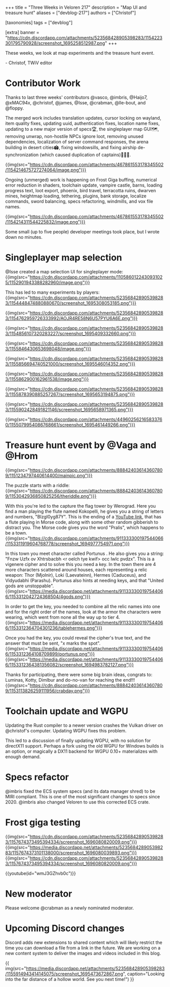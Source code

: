 +++
title = "Three Weeks in Veloren 217"
description = "Map UI and treasure hunt"
aliases = ["devblog-217"]
authors = ["Christof"]

[taxonomies]
tags = ["devblog"]

[extra]
banner = "https://cdn.discordapp.com/attachments/523568428905398283/1154223301795790928/screenshot_1695258512987.png"
+++

These weeks, we look at map experiments and the treasure hunt event.

\- Christof, TWiV editor

# Contributor Work

Thanks to last three weeks' contributors @vasco, @imbris, @Haijo7, @xMAC94x,
@christof, @james, @Isse, @crabman, @lle-bout, and @floppy.

The merged work includes translation updates, cursor locking on wayland,
item quality fixes, updating uuid, authentication fixes, location name fixes,
updating to a new major version of specs🏆, the singleplayer map GUI🗺️,
removing unwrap, non-hostile NPCs ignore loot, removing unused dependencies,
localization of server command responses, the arena building in desert cities🏟️,
fixing windowsills,
and fixing airship de-synchronization (which caused duplication of captains)👩🏿‍✈️.

{{img(src="https://cdn.discordapp.com/attachments/467861553178345502/1154214675727274064/image.png")}}

Ongoing (unmerged) work is happening on Frost Giga buffing,
numerical error reduction in shaders, toolchain update, vampire castle, barns,
loading progress text, loot export, phoenix, bird travel, terracotta ruins,
dwarven mines, heightmap loading, tethering, plugins, bank storage, localize commands,
sword balancing, specs refactoring, windmills, and vox file names.

{{img(src="https://cdn.discordapp.com/attachments/467861553178345502/1154214311544225832/image.png")}}

Some small (up to five people) developer meetings took place, but I wrote down no minutes.

# Singleplayer map selection

@Isse created a map selection UI for singleplayer mode:
{{img(src="https://cdn.discordapp.com/attachments/1105860122430931025/1152901943388282960/image.png")}}

This has led to many experiments by players:
{{img(src="https://cdn.discordapp.com/attachments/523568428905398283/1154448474880880670/screenshot_1695308053185.png")}}

{{img(src="https://cdn.discordapp.com/attachments/523568428905398283/1154762959726333992/AOJR4RE58N6U57PYU6A6E.png")}}

{{img(src="https://cdn.discordapp.com/attachments/523568428905398283/1154856107320283227/screenshot_1695409332660.png")}}

{{img(src="https://cdn.discordapp.com/attachments/523568428905398283/1155846430653698048/image.png")}}

{{img(src="https://cdn.discordapp.com/attachments/523568428905398283/1155856694740521000/screenshot_1695546014352.png")}}

{{img(src="https://cdn.discordapp.com/attachments/523568428905398283/1155862900162961538/image.png")}}

{{img(src="https://cdn.discordapp.com/attachments/523568428905398283/1155878390885257267/screenshot_1695653194875.png")}}

{{img(src="https://cdn.discordapp.com/attachments/523568428905398283/1155902428491821146/screenshot_1695658971365.png")}}

{{img(src="https://cdn.discordapp.com/attachments/449602562165833760/1155079954086768661/screenshot_1695461449266.png")}}

# Treasure hunt event by @Vaga and @Hrom

{{img(src="https://cdn.discordapp.com/attachments/888424036143607809/1151234797440614400/mainpic.png")}}

The puzzle starts with a riddle:
{{img(src="https://cdn.discordapp.com/attachments/888424036143607809/1153042936850825256/theriddle.png")}}

With this you're led to the capture the flag tower by Werograd. Here you find a man playing the flute named Kokopelli, he gives you a string of letters and numbers, "BlzgI0yg87Y".
This is the ending of a [YouTube link](https://www.youtube.com/watch?v=BlzgI0yg87Y), that has a flute playing in Morse code, along with some other random gibberish to distract you.
The Morse code gives you the word "Pralis", which happens to be a town.
{{img(src="https://cdn.discordapp.com/attachments/911333300197544066/1153311919604768778/screenshot_1694977754971.png")}}

In this town you meet character called Portunus . He also gives you a string: "Fnzw Uzfx ov Xhtrsbacbh &#60;r oelch tye kwif&#62; occ lwlc pvdzx".
This is a vigenere cipher and to solve this you need a key. In the town there are 4 more characters scattered around houses, each representing a relic weapon:
Thor (Mjolnir), Loki (Laevateinn), Hermes (Caduceus), and Vidyudabhi (Parashu). Portunus also hints at needing keys, and that "United gods are unstoppable".
{{img(src="https://media.discordapp.net/attachments/911333300197544066/1153312042724368504/4gods.png")}}

In order to get the key, you needed to combine all the relic names into one and for the right order of the names, look at the armor the characters were wearing, which went from none all the way up to tier 4.
{{img(src="https://media.discordapp.net/attachments/911333300197544066/1153312364704301236/tablehermes.png")}}

Once you had the key, you could reveal the cipher's true text, and the answer that must be sent, "x marks the spot".
{{img(src="https://media.discordapp.net/attachments/911333300197544066/1153312364108709899/portunus.png")}}
{{img(src="https://media.discordapp.net/attachments/911333300197544066/1153312364381356082/screenshot_1694983782127.png")}}

Thanks for participating, there were some big brain ideas, congrats to: Luminas, Kotty, Dimlbur and do-no-van for reaching the end!!!
{{img(src="https://cdn.discordapp.com/attachments/888424036143607809/1153113826259111956/crabday.png")}}

# Toolchain update and WGPU

Updating the Rust compiler to a newer version crashes the Vulkan driver on @christof's
computer. Updating WGPU fixes this problem.

This led to a discussion of finally updating WGPU, with no solution for
directX11 support.
Perhaps a fork using the old WGPU for Windows builds is an option,
or magically a DX11 backend for WGPU 0.10+ materializes with enough demand.

# Specs refactor

@imbris fixed the ECS system specs (and its data manager shred) to be MIRI compliant. 
This is one of the most significant changes to specs since 2020. @imbris also
changed Veloren to use this corrected ECS crate.

# Frost giga testing

{{img(src="https://cdn.discordapp.com/attachments/523568428905398283/1157674373495394334/screenshot_1696080820009.png")}}
{{img(src="https://media.discordapp.net/attachments/523568428905398283/1157674373101138000/screenshot_1696080039893.png")}}
{{img(src="https://cdn.discordapp.com/attachments/523568428905398283/1157674373495394334/screenshot_1696080820009.png")}}

{{youtube(id="wmJ3GZhvb0c")}}

# New moderator

Please welcome @crabman as a newly nominated moderator.

# Upcoming Discord changes

Discord adds new extensions to shared content which will likely restrict the
time you can download a file from a link in the future. We are working on a new
content system to deliver the images and videos included in this blog.

{{
    img(src="https://media.discordapp.net/attachments/523568428905398283/1155914943414145075/screenshot_1695473672867.png",
    caption="Looking into the far distance of a hollow world. See you next time!")
}}
